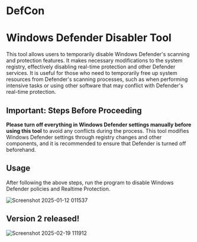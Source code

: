 # DefCon

# Windows Defender Disabler Tool

This tool allows users to temporarily disable Windows Defender's scanning and protection features. It makes necessary modifications to the system registry, effectively disabling real-time protection and other Defender services. It is useful for those who need to temporarily free up system resources from Defender's scanning processes, such as when performing intensive tasks or using other software that may conflict with Defender's real-time protection.
## Important: Steps Before Proceeding

**Please turn off everything in Windows Defender settings manually before using this tool** to avoid any conflicts during the process. This tool modifies Windows Defender settings through registry changes and other components, and it is recommended to ensure that Defender is turned off beforehand.

## Usage

After following the above steps, run the program to disable Windows Defender policies and Realtime Protection.


![Screenshot 2025-01-12 011537](https://github.com/user-attachments/assets/47fdc3d5-2655-4caa-849e-e063151f1c99)

## Version 2 released! 

![Screenshot 2025-02-19 111912](https://github.com/user-attachments/assets/8367a7e0-59ed-43c5-9d5c-08c4465dec5e)
